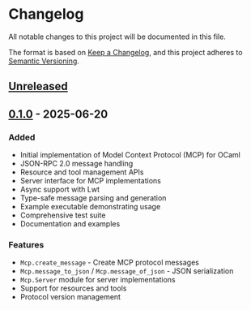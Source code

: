 # Changelog

All notable changes to this project will be documented in this file.

The format is based on [Keep a Changelog](https://keepachangelog.com/en/1.0.0/),
and this project adheres to [Semantic Versioning](https://semver.org/spec/v2.0.0.html).

## [Unreleased]

## [0.1.0] - 2025-06-20

### Added
- Initial implementation of Model Context Protocol (MCP) for OCaml
- JSON-RPC 2.0 message handling
- Resource and tool management APIs
- Server interface for MCP implementations
- Async support with Lwt
- Type-safe message parsing and generation
- Example executable demonstrating usage
- Comprehensive test suite
- Documentation and examples

### Features
- `Mcp.create_message` - Create MCP protocol messages
- `Mcp.message_to_json` / `Mcp.message_of_json` - JSON serialization
- `Mcp.Server` module for server implementations
- Support for resources and tools
- Protocol version management

[Unreleased]: https://github.com/yourusername/mcp/compare/v0.1.0...HEAD
[0.1.0]: https://github.com/yourusername/mcp/releases/tag/v0.1.0

